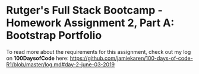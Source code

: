 # Rutger's Full Stack Bootcamp - Homework Assignment 2, Part A: Bootstrap Portfolio

To read more about the requirements for this assignment, check out my log on **100DaysofCode** here:
https://github.com/jamiekaren/100-days-of-code-R1/blob/master/log.md#day-2-june-03-2019 
